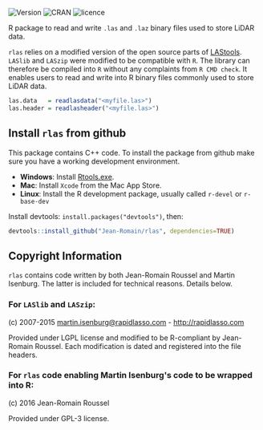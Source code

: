 ![Version](https://img.shields.io/badge/devel-1.0.3-brightgreen.svg)  ![CRAN](https://img.shields.io/badge/CRAN-1.0.2-brightgreen.svg)  ![licence](https://img.shields.io/badge/Licence-GPL--3-blue.svg) 

R package to read and write `.las` and `.laz` binary files used to store LiDAR data.

`rlas` relies on a modified version of the open source parts of [LAStools](https://github.com/LAStools/LAStools). `LASlib` and `LASzip` were modified to be compatible with `R`. The library can therefore be compiled into `R` without any complaints from `R CMD check`.
It enables users to read and write into R binary files commonly used to store LiDAR data.

```r
las.data   = readlasdata("<myfile.las>")
las.header = readlasheader("<myfile.las>")
```

## Install `rlas` from github

This package contains C++ code. To install the package from github make sure you have a working development environment.

* **Windows**: Install [Rtools.exe](https://cran.r-project.org/bin/windows/Rtools/).  
* **Mac**: Install `Xcode` from the Mac App Store.
* **Linux**: Install the R development package, usually called `r-devel` or `r-base-dev`

Install devtools: `install.packages("devtools")`, then:

````r
devtools::install_github("Jean-Romain/rlas", dependencies=TRUE)
````

## Copyright Information

`rlas` contains code written  by both Jean-Romain Roussel and Martin Isenburg. The latter is included
for technical reasons. Details below.

### For `LASlib` and `LASzip`:

(c) 2007-2015 martin.isenburg@rapidlasso.com - http://rapidlasso.com

Provided under LGPL license and modified to be R-compliant by Jean-Romain Roussel. Each modification
is dated and registered into the file headers.

### For `rlas` code enabling Martin Isenburg's code to be wrapped into R:

(c) 2016 Jean-Romain Roussel

Provided under GPL-3 license.